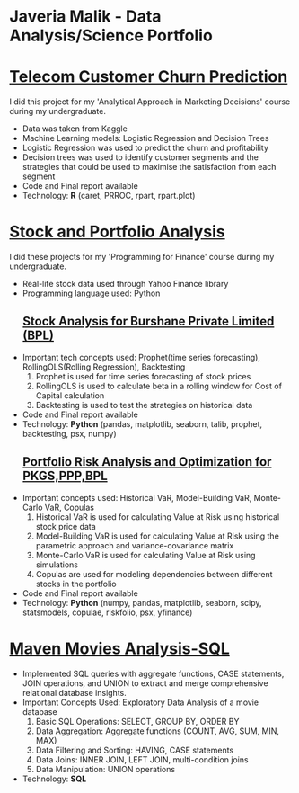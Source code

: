 # Javeria Malik - Data Analysis/Science Portfolio

# [Telecom Customer Churn Prediction](https://github.com/javeriamalik06/Telecom-Customer-Churn-Prediction)
I did this project for my 'Analytical Approach in Marketing Decisions' course during my undergraduate.
* Data was taken from Kaggle
* Machine Learning models: Logistic Regression and Decision Trees
* Logistic Regression was used to predict the churn and profitability
* Decision trees was used to identify customer segments and the strategies that could be used to maximise the satisfaction from each segment
* Code and Final report available
* Technology: **R** (caret, PRROC, rpart, rpart.plot)
# [Stock and Portfolio Analysis](https://github.com/javeriamalik06/Stock-and-Portfolio-Analysis-and-Prediction)
I did these projects for my 'Programming for Finance' course during my undergraduate.
* Real-life stock data used through Yahoo Finance library
* Programming language used: Python
  ## [Stock Analysis for Burshane Private Limited (BPL)](https://github.com/javeriamalik06/Stock-and-Portfolio-Analysis-and-Prediction/tree/main/Project%201)
* Important tech concepts used: Prophet(time series forecasting), RollingOLS(Rolling Regression), Backtesting
  1. Prophet is used for time series forecasting of stock prices
  2. RollingOLS is used to calculate beta in a rolling window for Cost of Capital calculation
  3. Backtesting is used to test the strategies on historical data
* Code and Final report available
* Technology: **Python** (pandas, matplotlib, seaborn, talib, prophet, backtesting, psx, numpy)
  ## [Portfolio Risk Analysis and Optimization for PKGS,PPP,BPL](https://github.com/javeriamalik06/Stock-and-Portfolio-Analysis-and-Prediction/tree/main/Project%202)
* Important concepts used: Historical VaR, Model-Building VaR, Monte-Carlo VaR, Copulas
  1. Historical VaR is used for calculating Value at Risk using historical stock price data
  2. Model-Building VaR is used for calculating Value at Risk using the parametric approach and variance-covariance matrix
  3. Monte-Carlo VaR is used for calculating Value at Risk using simulations
  4. Copulas are used for modeling dependencies between different stocks in the portfolio
* Code and Final report available
* Technology: **Python** (numpy, pandas, matplotlib, seaborn, scipy, statsmodels, copulae, riskfolio, psx, yfinance)
# [Maven Movies Analysis-SQL](https://github.com/javeriamalik06/Maven-Movies-Analysis-SQL)
* Implemented SQL queries with aggregate functions, CASE statements, JOIN operations, and UNION to extract and merge comprehensive relational database insights.
* Important Concepts Used: Exploratory Data Analysis of a movie database
  1. Basic SQL Operations: SELECT, GROUP BY, ORDER BY
  2. Data Aggregation: Aggregate functions (COUNT, AVG, SUM, MIN, MAX)
  3. Data Filtering and Sorting: HAVING, CASE statements
  4. Data Joins: INNER JOIN, LEFT JOIN, multi-condition joins
  5. Data Manipulation: UNION operations
* Technology: **SQL**
